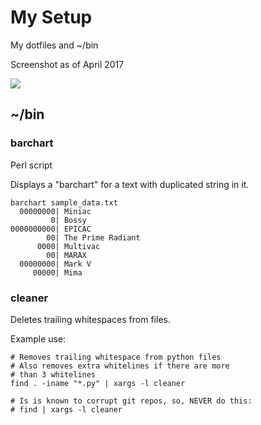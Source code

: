 # My Setup

My dotfiles and ~/bin

Screenshot as of April 2017

![](https://i.imgur.com/HGk23Ut.png)

## ~/bin

### barchart

Perl script

Displays a "barchart" for a text with duplicated string in it.

    barchart sample_data.txt
      00000000| Miniac
             0| Bossy
    0000000000| EPICAC
            00| The Prime Radiant
          0000| Multivac
            00| MARAX
      00000000| Mark V
         00000| Mima

### cleaner

Deletes trailing whitespaces from files.

Example use:

    # Removes trailing whitespace from python files
    # Also removes extra whitelines if there are more
    # than 3 whitelines
    find . -iname "*.py" | xargs -l cleaner

    # Is is known to corrupt git repos, so, NEVER do this:
    # find | xargs -l cleaner
